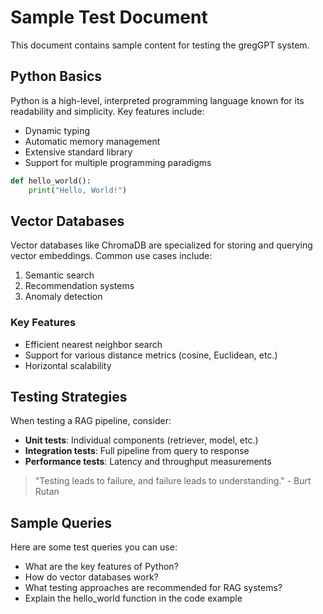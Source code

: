 # Sample Test Document

This document contains sample content for testing the gregGPT system.

## Python Basics

Python is a high-level, interpreted programming language known for its readability and simplicity. Key features include:

- Dynamic typing
- Automatic memory management
- Extensive standard library
- Support for multiple programming paradigms

```python
def hello_world():
    print("Hello, World!")
```

## Vector Databases

Vector databases like ChromaDB are specialized for storing and querying vector embeddings. Common use cases include:

1. Semantic search
2. Recommendation systems
3. Anomaly detection

### Key Features

- Efficient nearest neighbor search
- Support for various distance metrics (cosine, Euclidean, etc.)
- Horizontal scalability

## Testing Strategies

When testing a RAG pipeline, consider:

- **Unit tests**: Individual components (retriever, model, etc.)
- **Integration tests**: Full pipeline from query to response
- **Performance tests**: Latency and throughput measurements

> "Testing leads to failure, and failure leads to understanding." - Burt Rutan

## Sample Queries

Here are some test queries you can use:

- What are the key features of Python?
- How do vector databases work?
- What testing approaches are recommended for RAG systems?
- Explain the hello_world function in the code example
